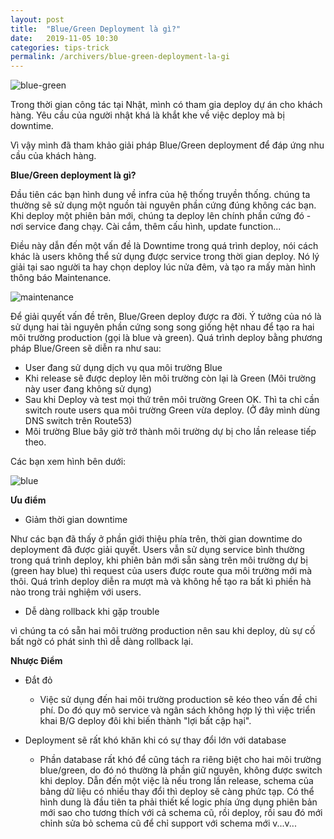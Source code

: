 ```yaml
---
layout: post
title:  "Blue/Green Deployment là gì?"
date:   2019-11-05 10:30
categories: tips-trick
permalink: /archivers/blue-green-deployment-la-gi
---
```


![blue-green](../../images/bluegreen1.webp)

Trong thời gian công tác tại Nhật, mình có tham gia deploy dự án cho khách hàng. Yêu cầu của người nhật khá là khắt khe về việc deploy mà bị downtime. 

Vì vậy mình đã tham khảo giải pháp Blue/Green deployment để đáp ứng nhu cầu của khách hàng. 

**Blue/Green deployment là gì?**

Đầu tiên các bạn hình dung về infra của hệ thống truyền thống. chúng ta thường sẽ sử dụng một nguồn tài nguyên phần cứng đúng không các bạn. Khi deploy một phiên bản mới, chúng ta deploy lên chính phần cứng đó - nơi service đang chạy. Cài cắm, thêm cấu hình, update function...

Điều này dẫn đến một vấn đề là Downtime trong quá trình deploy, nói cách khác là users không thể sử dụng được service trong thời gian deploy. Nó lý giải tại sao người ta hay chọn deploy lúc nửa đêm, và tạo ra mấy màn hình thông báo Maintenance.

![maintenance](../../images/img_system_base.png)

Để giải quyết vấn đề trên, Blue/Green deploy được ra đời. Ý tưởng của nó là sử dụng hai tài nguyên phần cứng song song giống hệt nhau để tạo ra hai môi trường production (gọi là blue và green). Quá trình deploy bằng phương pháp Blue/Green sẽ diễn ra như sau:

- User đang sử dụng dịch vụ qua môi trường Blue
- Khi release sẽ được deploy lên môi trường còn lại là Green (Môi trường này user đang không sử dụng)
- Sau khi Deploy và test mọi thứ trên môi trường Green OK. Thì ta chỉ cần switch route users qua môi trường Green vừa deploy. (Ở đây mình dùng DNS switch trên Route53)
- Môi trường Blue bây giờ trở thành môi trường dự bị cho lần release tiếp theo. 

Các bạn xem hình bên dưới: 

![blue](../../images/blue.png)

**Ưu điểm**

- Giảm thời gian downtime

Như các bạn đã thấy ở phần giới thiệu phía trên, thời gian downtime do deployment đã được giải quyết. Users vẫn sử dụng service bình thường trong quá trình deploy, khi phiên bản mới sẵn sàng trên môi trường dự bị (green hay blue) thì request của users được route qua môi trường mới mà thôi. Quá trình deploy diễn ra mượt mà và không hề tạo ra bất kì phiền hà nào trong trải nghiệm với users.

- Dễ dàng rollback khi gặp trouble

 vì chúng ta có sẵn hai môi trường production nên sau khi deploy, dù sự cố bất ngờ có phát sinh thì dễ dàng rollback lại.

 **Nhược Điểm**

- Đắt đỏ
	- Việc sử dụng đến hai môi trường production sẽ kéo theo vấn đề chi phí. Do đó quy mô service và ngân sách không hợp lý thì việc triển khai B/G deploy đôi khi biến thành "lợi bất cập hại".

- Deployment sẽ rất khó khăn khi có sự thay đổi lớn với database

	- Phần database rất khó để cũng tách ra riêng biệt cho hai môi trường blue/green, do đó nó thường là phần giữ nguyên, không được switch khi deploy. Dẫn đến một việc là nếu trong lần release, schema của bảng dữ liệu có nhiều thay đổi thì deploy sẽ càng phức tạp. Có thể hình dung là đầu tiên ta phải thiết kế logic phía ứng dụng phiên bản mới sao cho tương thích với cả schema cũ, rồi deploy, rồi sau đó mới chỉnh sửa bỏ schema cũ để chỉ support với schema mới v...v...

